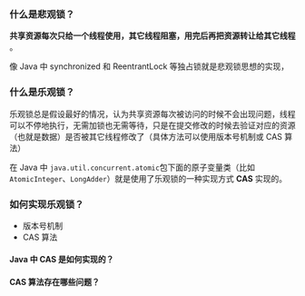 ### 什么是悲观锁？

**共享资源每次只给一个线程使用，其它线程阻塞，用完后再把资源转让给其它线程** 。

像 Java 中 synchronized 和 ReentrantLock 等独占锁就是悲观锁思想的实现，

### 什么是乐观锁？

乐观锁总是假设最好的情况，认为共享资源每次被访问的时候不会出现问题，线程可以不停地执行，无需加锁也无需等待，只是在提交修改的时候去验证对应的资源（也就是数据）是否被其它线程修改了（具体方法可以使用版本号机制或 CAS 算法）

在 Java 中 `java.util.concurrent.atomic`包下面的原子变量类（比如 `AtomicInteger`、`LongAdder`）就是使用了乐观锁的一种实现方式 **CAS** 实现的。

### 如何实现乐观锁？

* 版本号机制
* CAS 算法

#### Java 中 CAS 是如何实现的？

#### CAS 算法存在哪些问题？
